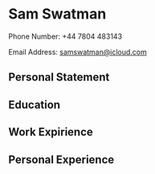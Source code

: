 # Sam Swatman
Phone Number: +44 7804 483143

Email Address: samswatman@icloud.com
## Personal Statement

## Education

## Work Expirience

## Personal Experience 